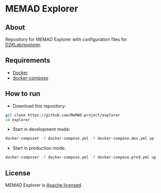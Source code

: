 # MEMAD Explorer

## About

Repository for MEMAD Explorer with configuration files for [D2KLab/explorer](https://github.com/D2KLab/explorer).

## Requirements

* [Docker](https://docs.docker.com/engine/)
* [docker-compose](https://docs.docker.com/compose/)

## How to run

- Download this repository:

```bash
git clone https://github.com/MeMAD-project/explorer
cd explorer
```

- Start in development mode:

```bash
docker-composer -f docker-compose.yml -f docker-compose.dev.yml up
```

- Start in production mode:

```bash
docker-composer -f docker-compose.yml -f docker-compose.prod.yml up
```

## License

MEMAD Explorer is [Apache licensed](https://github.com/MEMAD-project/explorer/blob/main/LICENSE).
